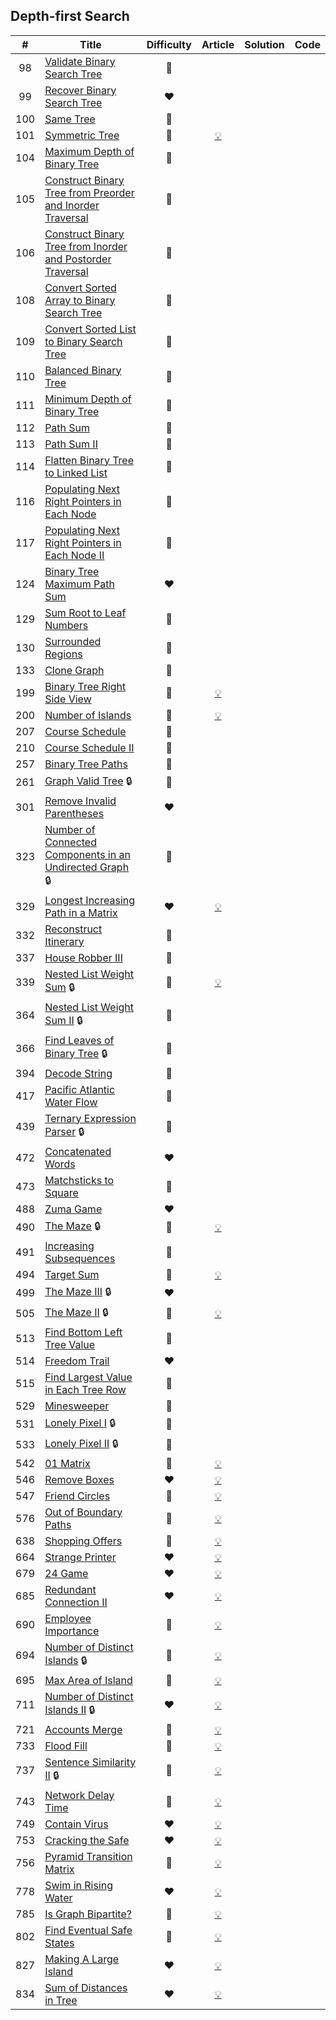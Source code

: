 
## Depth-first Search

|#|Title|Difficulty|Article|Solution|Code|
|:---:|---|:---:|:---:|:---:|:---:|
|98|[Validate Binary Search Tree](https://leetcode.com/problems/validate-binary-search-tree) |🧡||||
|99|[Recover Binary Search Tree](https://leetcode.com/problems/recover-binary-search-tree) |❤️||||
|100|[Same Tree](https://leetcode.com/problems/same-tree) |💚||||
|101|[Symmetric Tree](https://leetcode.com/problems/symmetric-tree) |💚|[💡](https://leetcode.com/articles/symmetric-tree)|||
|104|[Maximum Depth of Binary Tree](https://leetcode.com/problems/maximum-depth-of-binary-tree) |💚||||
|105|[Construct Binary Tree from Preorder and Inorder Traversal](https://leetcode.com/problems/construct-binary-tree-from-preorder-and-inorder-traversal) |🧡||||
|106|[Construct Binary Tree from Inorder and Postorder Traversal](https://leetcode.com/problems/construct-binary-tree-from-inorder-and-postorder-traversal) |🧡||||
|108|[Convert Sorted Array to Binary Search Tree](https://leetcode.com/problems/convert-sorted-array-to-binary-search-tree) |💚||||
|109|[Convert Sorted List to Binary Search Tree](https://leetcode.com/problems/convert-sorted-list-to-binary-search-tree) |🧡||||
|110|[Balanced Binary Tree](https://leetcode.com/problems/balanced-binary-tree) |💚||||
|111|[Minimum Depth of Binary Tree](https://leetcode.com/problems/minimum-depth-of-binary-tree) |💚||||
|112|[Path Sum](https://leetcode.com/problems/path-sum) |💚||||
|113|[Path Sum II](https://leetcode.com/problems/path-sum-ii) |🧡||||
|114|[Flatten Binary Tree to Linked List](https://leetcode.com/problems/flatten-binary-tree-to-linked-list) |🧡||||
|116|[Populating Next Right Pointers in Each Node](https://leetcode.com/problems/populating-next-right-pointers-in-each-node) |🧡||||
|117|[Populating Next Right Pointers in Each Node II](https://leetcode.com/problems/populating-next-right-pointers-in-each-node-ii) |🧡||||
|124|[Binary Tree Maximum Path Sum](https://leetcode.com/problems/binary-tree-maximum-path-sum) |❤️||||
|129|[Sum Root to Leaf Numbers](https://leetcode.com/problems/sum-root-to-leaf-numbers) |🧡||||
|130|[Surrounded Regions](https://leetcode.com/problems/surrounded-regions) |🧡||||
|133|[Clone Graph](https://leetcode.com/problems/clone-graph) |🧡||||
|199|[Binary Tree Right Side View](https://leetcode.com/problems/binary-tree-right-side-view) |🧡|[💡](https://leetcode.com/articles/binary-tree-right-side-view)|||
|200|[Number of Islands](https://leetcode.com/problems/number-of-islands) |🧡|[💡](https://leetcode.com/articles/number-of-islands)|||
|207|[Course Schedule](https://leetcode.com/problems/course-schedule) |🧡||||
|210|[Course Schedule II](https://leetcode.com/problems/course-schedule-ii) |🧡||||
|257|[Binary Tree Paths](https://leetcode.com/problems/binary-tree-paths) |💚||||
|261|[Graph Valid Tree](https://leetcode.com/problems/graph-valid-tree) 🔒|🧡||||
|301|[Remove Invalid Parentheses](https://leetcode.com/problems/remove-invalid-parentheses) |❤️||||
|323|[Number of Connected Components in an Undirected Graph](https://leetcode.com/problems/number-of-connected-components-in-an-undirected-graph) 🔒|🧡||||
|329|[Longest Increasing Path in a Matrix](https://leetcode.com/problems/longest-increasing-path-in-a-matrix) |❤️|[💡](https://leetcode.com/articles/longest-increasing-path-matrix)|||
|332|[Reconstruct Itinerary](https://leetcode.com/problems/reconstruct-itinerary) |🧡||||
|337|[House Robber III](https://leetcode.com/problems/house-robber-iii) |🧡||||
|339|[Nested List Weight Sum](https://leetcode.com/problems/nested-list-weight-sum) 🔒|💚|[💡](https://leetcode.com/articles/nested-list-weight-sum)|||
|364|[Nested List Weight Sum II](https://leetcode.com/problems/nested-list-weight-sum-ii) 🔒|🧡||||
|366|[Find Leaves of Binary Tree](https://leetcode.com/problems/find-leaves-of-binary-tree) 🔒|🧡||||
|394|[Decode String](https://leetcode.com/problems/decode-string) |🧡||||
|417|[Pacific Atlantic Water Flow](https://leetcode.com/problems/pacific-atlantic-water-flow) |🧡||||
|439|[Ternary Expression Parser](https://leetcode.com/problems/ternary-expression-parser) 🔒|🧡||||
|472|[Concatenated Words](https://leetcode.com/problems/concatenated-words) |❤️||||
|473|[Matchsticks to Square](https://leetcode.com/problems/matchsticks-to-square) |🧡||||
|488|[Zuma Game](https://leetcode.com/problems/zuma-game) |❤️||||
|490|[The Maze](https://leetcode.com/problems/the-maze) 🔒|🧡|[💡](https://leetcode.com/articles/the-maze)|||
|491|[Increasing Subsequences](https://leetcode.com/problems/increasing-subsequences) |🧡||||
|494|[Target Sum](https://leetcode.com/problems/target-sum) |🧡|[💡](https://leetcode.com/articles/target-sum)|||
|499|[The Maze III](https://leetcode.com/problems/the-maze-iii) 🔒|❤️||||
|505|[The Maze II](https://leetcode.com/problems/the-maze-ii) 🔒|🧡|[💡](https://leetcode.com/articles/the-maze-ii)|||
|513|[Find Bottom Left Tree Value](https://leetcode.com/problems/find-bottom-left-tree-value) |🧡||||
|514|[Freedom Trail](https://leetcode.com/problems/freedom-trail) |❤️||||
|515|[Find Largest Value in Each Tree Row](https://leetcode.com/problems/find-largest-value-in-each-tree-row) |🧡||||
|529|[Minesweeper](https://leetcode.com/problems/minesweeper) |🧡||||
|531|[Lonely Pixel I](https://leetcode.com/problems/lonely-pixel-i) 🔒|🧡||||
|533|[Lonely Pixel II](https://leetcode.com/problems/lonely-pixel-ii) 🔒|🧡||||
|542|[01 Matrix](https://leetcode.com/problems/01-matrix) |🧡|[💡](https://leetcode.com/articles/01-matrix)|||
|546|[Remove Boxes](https://leetcode.com/problems/remove-boxes) |❤️|[💡](https://leetcode.com/articles/remove-boxes)|||
|547|[Friend Circles](https://leetcode.com/problems/friend-circles) |🧡|[💡](https://leetcode.com/articles/friend-circles)|||
|576|[Out of Boundary Paths](https://leetcode.com/problems/out-of-boundary-paths) |🧡|[💡](https://leetcode.com/articles/out-of-boundary-paths)|||
|638|[Shopping Offers](https://leetcode.com/problems/shopping-offers) |🧡|[💡](https://leetcode.com/articles/shopping-offers)|||
|664|[Strange Printer](https://leetcode.com/problems/strange-printer) |❤️|[💡](https://leetcode.com/articles/strange-printer)|||
|679|[24 Game](https://leetcode.com/problems/24-game) |❤️|[💡](https://leetcode.com/articles/24-game)|||
|685|[Redundant Connection II](https://leetcode.com/problems/redundant-connection-ii) |❤️|[💡](https://leetcode.com/articles/redundant-connection-ii)|||
|690|[Employee Importance](https://leetcode.com/problems/employee-importance) |💚|[💡](https://leetcode.com/articles/employee-importance)|||
|694|[Number of Distinct Islands](https://leetcode.com/problems/number-of-distinct-islands) 🔒|🧡|[💡](https://leetcode.com/articles/number-of-distinct-islands)|||
|695|[Max Area of Island](https://leetcode.com/problems/max-area-of-island) |💚|[💡](https://leetcode.com/articles/max-area-of-island)|||
|711|[Number of Distinct Islands II](https://leetcode.com/problems/number-of-distinct-islands-ii) 🔒|❤️|[💡](https://leetcode.com/articles/number-of-distinct-islands-ii)|||
|721|[Accounts Merge](https://leetcode.com/problems/accounts-merge) |🧡|[💡](https://leetcode.com/articles/accounts-merge)|||
|733|[Flood Fill](https://leetcode.com/problems/flood-fill) |💚|[💡](https://leetcode.com/articles/flood-fill)|||
|737|[Sentence Similarity II](https://leetcode.com/problems/sentence-similarity-ii) 🔒|🧡|[💡](https://leetcode.com/articles/sentence-similarity-ii)|||
|743|[Network Delay Time](https://leetcode.com/problems/network-delay-time) |🧡|[💡](https://leetcode.com/articles/network-delay-time)|||
|749|[Contain Virus](https://leetcode.com/problems/contain-virus) |❤️|[💡](https://leetcode.com/articles/contain-virus)|||
|753|[Cracking the Safe](https://leetcode.com/problems/cracking-the-safe) |❤️|[💡](https://leetcode.com/articles/cracking-the-safe)|||
|756|[Pyramid Transition Matrix](https://leetcode.com/problems/pyramid-transition-matrix) |🧡|[💡](https://leetcode.com/articles/pyramid-transition-matrix)|||
|778|[Swim in Rising Water](https://leetcode.com/problems/swim-in-rising-water) |❤️|[💡](https://leetcode.com/articles/swim-in-rising-water)|||
|785|[Is Graph Bipartite?](https://leetcode.com/problems/is-graph-bipartite) |🧡|[💡](https://leetcode.com/articles/is-graph-bipartite)|||
|802|[Find Eventual Safe States](https://leetcode.com/problems/find-eventual-safe-states) |🧡|[💡](https://leetcode.com/articles/find-eventual-safe-states)|||
|827|[Making A Large Island](https://leetcode.com/problems/making-a-large-island) |❤️|[💡](https://leetcode.com/articles/making-a-large-island)|||
|834|[Sum of Distances in Tree](https://leetcode.com/problems/sum-of-distances-in-tree) |❤️|[💡](https://leetcode.com/articles/sum-of-distances-in-tree)|||
